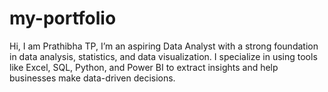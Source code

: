 # my-portfolio
Hi, I am Prathibha TP, I’m an aspiring Data Analyst with a strong foundation in data analysis, statistics, and data visualization. I specialize in using tools like Excel, SQL, Python, and Power BI to extract insights and help businesses make data-driven decisions. 
